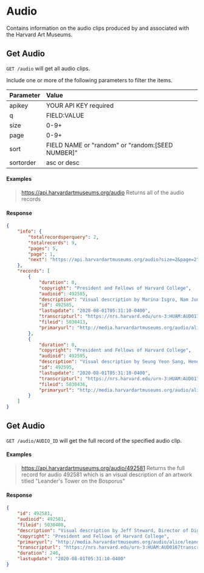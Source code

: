# Audio

Contains information on the audio clips produced by and associated with the Harvard Art Museums.

## Get Audio

`GET /audio` will get all audio clips.

Include one or more of the following parameters to filter the items.

| Parameter | Value |
| :--------- | :----- |
| apikey | YOUR API KEY required |
| q | FIELD:VALUE |
| size | 0-9+ |
| page | 0-9+ |
| sort | FIELD NAME or "random" or "random:[SEED NUMBER]" |
| sortorder | asc or desc |

#### Examples

> https://api.harvardartmuseums.org/audio
> Returns all of the audio records

#### Response

```json
{
    "info": {
        "totalrecordsperquery": 2,
        "totalrecords": 9,
        "pages": 5,
        "page": 1,
        "next": "https://api.harvardartmuseums.org/audio?size=2&page=2"
    },
    "records": [
        {
            "duration": 0,
            "copyright": "President and Fellows of Harvard College",
            "audioid": 492585,
            "description": "Visual description by Marina Isgro, Nam June Paik Research Fellow, Division of Modern and Contemporary Art. Written August 2018.",
            "id": 492585,
            "lastupdate": "2020-08-01T05:31:10-0400",
            "transcripturl": "https://nrs.harvard.edu/urn-3:HUAM:AUD0170transcript",
            "fileid": 5030413,
            "primaryurl": "http://media.harvardartmuseums.org/audio/alice/total-totality-2.mp3"
        },
        {
            "duration": 0,
            "copyright": "President and Fellows of Harvard College",
            "audioid": 492595,
            "description": "Visual description by Seung Yeon Sang, Henderson Curatorial Fellow in East Asian Art, Division of Asian and Mediterranean Art. Written August 2018.",
            "id": 492595,
            "lastupdate": "2020-08-01T05:31:10-0400",
            "transcripturl": "https://nrs.harvard.edu/urn-3:HUAM:AUD0174transcript",
            "fileid": 5030436,
            "primaryurl": "http://media.harvardartmuseums.org/audio/alice/moon-flask.mp3"
        }
    ]
}
```

## Get Audio

`GET /audio/AUDIO_ID` will get the full record of the specified audio clip.

#### Examples

> https://api.harvardartmuseums.org/audio/492581
> Returns the full record for audio 492581 which is an visual description of an artwork titled "Leander's Tower on the Bosporus"

#### Response

```json
{
    "id": 492581,
    "audioid": 492581,
    "fileid": 5030408,
    "description": "Visual description by Jeff Steward, Director of Digital Infrastructure and Emerging Technology. Written April 2018. ",
    "copyright": "President and Fellows of Harvard College",
    "primaryurl": "http://media.harvardartmuseums.org/audio/alice/leanders-tower.mp3",
    "transcripturl": "https://nrs.harvard.edu/urn-3:HUAM:AUD0167transcript",
    "duration": 246,
    "lastupdate": "2020-08-01T05:31:10-0400"
}
```
